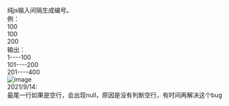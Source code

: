 纯js输入间隔生成编号。  
例：  
100  
100  
200  
输出：  
1----100  
101----200  
201----400    
![image](https://user-images.githubusercontent.com/50273609/133199505-d22ee99c-24d6-41f5-96ee-8666b9283e2b.png)  
2021/9/14:  
最尾一行如果是空行，会出现null，原因是没有判断空行，有时间再解决这个bug  
